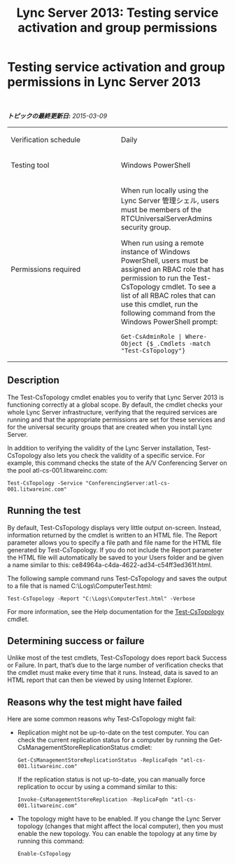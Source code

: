 ﻿---
title: 'Lync Server 2013: Testing service activation and group permissions'
TOCTitle: Testing service activation and group permissions
ms:assetid: 2c59e603-ba85-40ba-91a7-51c6fd39472e
ms:mtpsurl: https://technet.microsoft.com/ja-jp/library/Dn743833(v=OCS.15)
ms:contentKeyID: 62279271
ms.date: 05/19/2016
mtps_version: v=OCS.15
ms.translationtype: HT
---

# Testing service activation and group permissions in Lync Server 2013

 

_**トピックの最終更新日:** 2015-03-09_


<table>
<colgroup>
<col style="width: 50%" />
<col style="width: 50%" />
</colgroup>
<tbody>
<tr class="odd">
<td><p>Verification schedule</p></td>
<td><p>Daily</p></td>
</tr>
<tr class="even">
<td><p>Testing tool</p></td>
<td><p>Windows PowerShell</p></td>
</tr>
<tr class="odd">
<td><p>Permissions required</p></td>
<td><p>When run locally using the Lync Server 管理シェル, users must be members of the RTCUniversalServerAdmins security group.</p>
<p>When run using a remote instance of Windows PowerShell, users must be assigned an RBAC role that has permission to run the Test-CsTopology cmdlet. To see a list of all RBAC roles that can use this cmdlet, run the following command from the Windows PowerShell prompt:</p>
<pre><code>Get-CsAdminRole | Where-Object {$_.Cmdlets -match &quot;Test-CsTopology&quot;}</code></pre></td>
</tr>
</tbody>
</table>


## Description

The Test-CsTopology cmdlet enables you to verify that Lync Server 2013 is functioning correctly at a global scope. By default, the cmdlet checks your whole Lync Server infrastructure, verifying that the required services are running and that the appropriate permissions are set for these services and for the universal security groups that are created when you install Lync Server.

In addition to verifying the validity of the Lync Server installation, Test-CsTopology also lets you check the validity of a specific service. For example, this command checks the state of the A/V Conferencing Server on the pool atl-cs-001.litwareinc.com:

    Test-CsTopology -Service "ConferencingServer:atl-cs-001.litwareinc.com"

## Running the test

By default, Test-CsTopology displays very little output on-screen. Instead, information returned by the cmdlet is written to an HTML file. The Report parameter allows you to specify a file path and file name for the HTML file generated by Test-CsTopology. If you do not include the Report parameter the HTML file will automatically be saved to your Users folder and be given a name similar to this: ce84964a-c4da-4622-ad34-c54ff3ed361f.html.

The following sample command runs Test-CsTopology and saves the output to a file that is named C:\\Logs\\ComputerTest.html:

    Test-CsTopology -Report "C:\Logs\ComputerTest.html" -Verbose

For more information, see the Help documentation for the [Test-CsTopology](test-cstopology.md) cmdlet.

## Determining success or failure

Unlike most of the test cmdlets, Test-CsTopology does report back Success or Failure. In part, that’s due to the large number of verification checks that the cmdlet must make every time that it runs. Instead, data is saved to an HTML report that can then be viewed by using Internet Explorer.

## Reasons why the test might have failed

Here are some common reasons why Test-CsTopology might fail:

  - Replication might not be up-to-date on the test computer. You can check the current replication status for a computer by running the Get-CsManagementStoreReplicationStatus cmdlet:
    
        Get-CsManagementStoreReplicationStatus -ReplicaFqdn "atl-cs-001.litwareinc.com"
    
    If the replication status is not up-to-date, you can manually force replication to occur by using a command similar to this:
    
        Invoke-CsManagementStoreReplication -ReplicaFqdn "atl-cs-001.litwareinc.com"

  - The topology might have to be enabled. If you change the Lync Server topology (changes that might affect the local computer), then you must enable the new topology. You can enable the topology at any time by running this command:
    
        Enable-CsTopology

